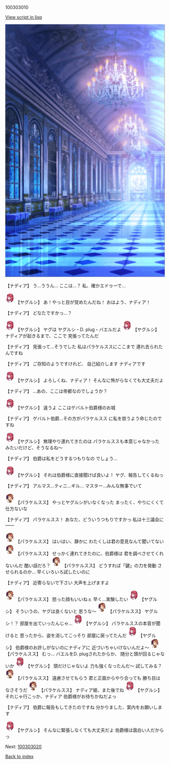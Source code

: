 100303010

[View script in lisp](../scripts/100303010.txt)

![mamon_room.png](../images/backgrounds/mamon_room.png)

【ナディア】
う…ううん…
ここは…？
私、確かエドゥーで…

<img src="../images/units/3201711.png" alt="3201711.png" height="34"/>
【ヤグルシ】
あ！やっと目が覚めたんだね！
おはよう、ナディア！

【ナディア】
どなたですかっ…？

<img src="../images/units/3201711.png" alt="3201711.png" height="34"/>
【ヤグルシ】
ヤグは
ヤグルシ・D. plug・バエルだよ

<img src="../images/units/3201711.png" alt="3201711.png" height="34"/>
【ヤグルシ】
ナディアが起きるまで、ここで
見張ってたんだ

【ナディア】
見張って…そうでした
私はパラケルススにここまで
連れ去られたんですね

【ナディア】
ご存知のようですけれど、
自己紹介します
ナディアです

<img src="../images/units/3201711.png" alt="3201711.png" height="34"/>
【ヤグルシ】
よろしくね、ナディア！
そんなに怖がらなくても大丈夫だよ

【ナディア】
…あの、ここは帝都なのでしょうか？

<img src="../images/units/3201711.png" alt="3201711.png" height="34"/>
【ヤグルシ】
違うよ
ここはゲバルト伯爵様のお城

【ナディア】
ゲバルト伯爵…その方がパラケルスス
に私を掠うよう命じたのですね

<img src="../images/units/3201711.png" alt="3201711.png" height="34"/>
【ヤグルシ】
無理やり連れてきたのは
パラケルススも本意じゃなかった
みたいだけど、そうなるね～

【ナディア】
伯爵は私をどうするつもりなの
でしょう…

<img src="../images/units/3201711.png" alt="3201711.png" height="34"/>
【ヤグルシ】
それは伯爵様に直接聞けば良いよ！
ヤグ、報告してくるねっ

【ナディア】
アルマス…ティニ…ギル…
マスター…みんな無事でいて

<img src="../images/units/3101311.png" alt="3101311.png" height="34"/>
【パラケルスス】
やっとヤグルシがいなくなった
まったく、やりにくくて仕方ないな

【ナディア】
パラケルスス！
あなた、どういうつもりですかっ
私は十三議会に――

<img src="../images/units/3101311.png" alt="3101311.png" height="34"/>
【パラケルスス】
はいはい、静かに
わたくしは君の意見なんて聞いてない

<img src="../images/units/3101311.png" alt="3101311.png" height="34"/>
【パラケルスス】
せっかく連れてきたのに、伯爵様は
君を調べさせてくれないんだ
酷い話だろ？

<img src="../images/units/3101311.png" alt="3101311.png" height="34"/>
【パラケルスス】
どうすれば「鍵」の力を発動
させられるのか…
早くいろいろ試したいのに

【ナディア】
近寄らないで下さい
大声を上げますよ

<img src="../images/units/3101311.png" alt="3101311.png" height="34"/>
【パラケルスス】
怒った顔もいいねぇ
早く…実験したい

<img src="../images/units/3201711.png" alt="3201711.png" height="34"/>
【ヤグルシ】
そういうの、ヤグは良くないと
思うな～

<img src="../images/units/3101311.png" alt="3101311.png" height="34"/>
【パラケルスス】
ヤグルシ！？
部屋を出ていったんじゃ…

<img src="../images/units/3201711.png" alt="3201711.png" height="34"/>
【ヤグルシ】
パラケルススの本音が聞けると
思ったから、姿を消してこっそり
部屋に戻ってたんだ

<img src="../images/units/3201711.png" alt="3201711.png" height="34"/>
【ヤグルシ】
伯爵様のお許しがないのにナディアに
近づいちゃいけないんだよ～

<img src="../images/units/3101311.png" alt="3101311.png" height="34"/>
【パラケルスス】
むっ…
バエルをD. plugされたからか、
随分と頭が回るじゃないか

<img src="../images/units/3201711.png" alt="3201711.png" height="34"/>
【ヤグルシ】
頭だけじゃないよ
力も強くなったんだ～
試してみる？

<img src="../images/units/3101311.png" alt="3101311.png" height="34"/>
【パラケルスス】
遠慮させてもらう
君と正面からやり合っても
勝ち目はなさそうだ

<img src="../images/units/3101311.png" alt="3101311.png" height="34"/>
【パラケルスス】
ナディア姫、また後でね

<img src="../images/units/3201711.png" alt="3201711.png" height="34"/>
【ヤグルシ】
それじゃ行こっか、ナディア
伯爵様がお待ちかねだよっ

【ナディア】
伯爵に報告もしてきたのですね
分かりました、案内をお願いします

<img src="../images/units/3201711.png" alt="3201711.png" height="34"/>
【ヤグルシ】
そんなに緊張しなくても大丈夫だよ
伯爵様は面白い人だからっ


Next: [100303020](100303020.md)

[Back to index](index.md)
